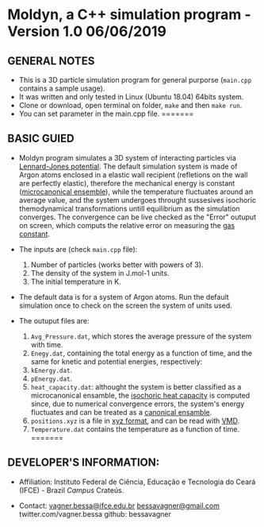 # Moldyn, a C++ simulation program - Version 1.0 06/06/2019

## GENERAL NOTES

- This is a 3D particle simulation program for general purporse (`main.cpp` contains a sample usage).
- It was written and only tested in Linux (Ubuntu 18.04) 64bits system.
- Clone or download, open terminal on folder, `make` and then `make run`.
- You can set parameter in the main.cpp file.
=======

## BASIC GUIED

- Moldyn program simulates a 3D system of interacting particles via [Lennard-Jones potential](https://en.wikipedia.org/wiki/Lennard-Jones_potential). The default simulation system is made of Argon atoms enclosed in a elastic wall recipient (refletions on the wall are perfectly elastic), therefore the mechanical energy is constant ([microcanonical ensemble](https://en.wikipedia.org/wiki/Microcanonical_ensemble)), while the temperature fluctuates around an average value, and the system undergoes throught sussesives isochoric themodynamical transformations untill equilibrium as the simulation converges. The convergence can be live checked as the "Error" outuput on screen, which computs the relative error on measuring the [gas constant](https://en.wikipedia.org/wiki/Gas_constant).

- The inputs are (check `main.cpp` file):
    1. Number of particles (works better with powers of 3).
    2. The density of the system in J.mol-1 units.
    3. The initial temperature in K.
    
- The default data is for a system of Argon atoms. Run the default simulation once to check on the screen the system of units used.

- The outuput files are:
    1. `Avg_Pressure.dat`, which stores the average pressure of the system with time.
    2. `Enegy.dat`, containing the total energy as a function of time, and the same for knetic and potential energies, respectively:
    3. `kEnergy.dat`.
    4. `pEnergy.dat`.
    5. `heat_capacity.dat`: althought the system is better classified as a microcanonical ensamble, the [isochoric heat capacity](https://en.wikipedia.org/wiki/Isochoric_process) is computed since, due to numerical convergence errors, the system's energy fluctuates and can be treated as a [canonical ensamble](https://en.wikipedia.org/wiki/Canonical_ensemble).
    6. `positions.xyz` is a file in [xyz format](https://en.wikipedia.org/wiki/XYZ_file_format), and can be read with [VMD](https://www.ks.uiuc.edu/Research/vmd/).
    7. `Temperature.dat` contains the temperature as a function of time.
=======

## DEVELOPER'S INFORMATION:

- Affiliation: Instituto Federal de Ciência, Educação e Tecnologia do Ceará (IFCE) - Brazil
			   *Campus* Crateús.

- Contact:	   vagner.bessa@ifce.edu.br
               bessavagner@gmail.com
			   twitter.com/vagner.bessa
			   github: bessavagner
